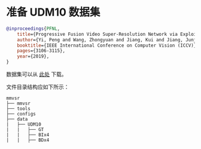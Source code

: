 # 准备 UDM10 数据集

<!-- [DATASET] -->

```bibtex
@inproceedings{PFNL,
    title={Progressive Fusion Video Super-Resolution Network via Exploiting Non-Local Spatio-Temporal Correlations},
    author={Yi, Peng and Wang, Zhongyuan and Jiang, Kui and Jiang, Junjun and Ma, Jiayi},
    booktitle={IEEE International Conference on Computer Vision (ICCV)},
    pages={3106-3115},
    year={2019},
}
```

数据集可以从 [此处](https://drive.google.com/file/d/1G4V4KZZhhfzUlqHiSBBuWyqLyIOvOs0W/) 下载。

文件目录结构应如下所示：

```text
mmvsr
├── mmvsr
├── tools
├── configs
├── data
|   ├── UDM10
|   |   ├── GT
|   |   ├── BIx4
|   |   ├── BDx4
```
